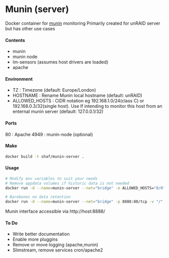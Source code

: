 # Munin (server)

Docker container for [munin][1] monitoring
Primarily created for unRAID server but has other use cases

#### Contents
   - munin
   - munin node
   - lm-sensors (assumes host drivers are loaded)
   - apache

#### Environment

- TZ : Timezone (default: Europe/London)
- HOSTNAME : Rename Munin local hostname (default: unRAID)
- ALLOWED_HOSTS : CIDR notation eg 192.168.1.0/24(class C) or 192.168.0.3/32(single host). Use If intending to monitor this host from an enternal munin server (default: 127.0.0.1/32)

#### Ports

80 : Apache
4949 : munin-node (optional) 

#### Make

```sh
docker build -t shaf/munin-server .
```

#### Usage

```sh
# Modify env variables to suit your needs
# Remove appdata volumes if historic data is not needed
docker run -d --name=munin-server --net="bridge" -e ALLOWED_HOSTS="0/0" -e HOSTNAME="unRAID" -e TZ="Europe/London" -p 8888:80/tcp -p 4949:4949/tcp -v "/mnt/user/appdata/munin-server/www":"/var/cache/munin/www":rw -v "/mnt/user/appdata/munin-server/rrd":"/var/lib/munin":rw -v "/":"/rootfs":ro -v "/sys":"/sys":ro shaf/munin-server

# Barebones no data retention
docker run -d --name=munin-server --net="bridge" -p 8888:80/tcp -v "/":"/rootfs":ro -v "/sys":"/sys":ro shaf/munin-server
```

Munin interface accessible via http://host:8888/

#### To Do

- Write better documentation
- Enable more pluggins
- Remove or move logging (apache,munin)
- Slimstream, remove services cron/apache2

[1]: http://munin-monitoring.org/
